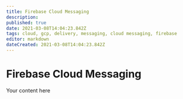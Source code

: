 ```yaml
---
title: Firebase Cloud Messaging
description: 
published: true
date: 2021-03-08T14:04:23.842Z
tags: cloud, gcp, delivery, messaging, cloud messaging, firebase
editor: markdown
dateCreated: 2021-03-08T14:04:23.842Z
---
```


# Firebase Cloud Messaging
Your content here
